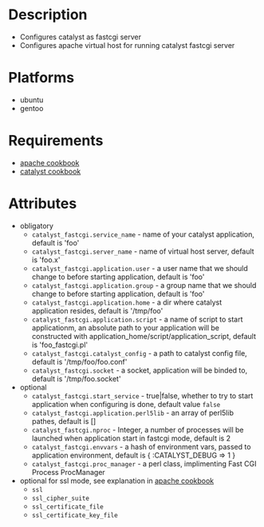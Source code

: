 # Description
- Configures catalyst as fastcgi server 
- Configures apache virtual host for running catalyst fastcgi server

# Platforms
- ubuntu
- gentoo

# Requirements
- [apache cookbook](https://github.com/melezhik/cookbooks/tree/master/catalyst)
- [catalyst cookbook](https://github.com/melezhik/cookbooks/tree/master/catalyst)

# Attributes
* obligatory
    * `catalyst_fastcgi.service_name` - name of your catalyst application, default is 'foo'
    * `catalyst_fastcgi.server_name` - name of virtual host server, default is 'foo.x'
    * `catalyst_fastcgi.application.user` - a user name that we should change to before starting application, default is 'foo'
    * `catalyst_fastcgi.application.group` - a group name that we should change to before starting application, default is 'foo'
    * `catalyst_fastcgi.application.home` - a dir where catalyst application resides, default is '/tmp/foo'
    * `catalyst_fastcgi.application.script` - a name of script to start applicationm, an absolute path to your application  will be constructed with application_home/script/application_script, default is 'foo_fastcgi.pl'
    * `catalyst_fastcgi.catalyst_config` - a path to catalyst config file, default is '/tmp/foo/foo.conf'
    * `catalyst_fastcgi.socket` - a socket, application will be binded to, default is '/tmp/foo.socket'
* optional
    * `catalyst_fastcgi.start_service` - true|false, whether to try to start application when configuring is done, default value `false`
    * `catalyst_fastcgi.application.perl5lib` - an array of perl5lib pathes, default is []
    * `catalyst_fastcgi.nproc` - Integer, a number of processes will be launched when application start in fastcgi mode, default is 2
    * `catalyst_fastcgi.envvars` - a hash of environment vars, passed to application environment, default is { :CATALYST_DEBUG => 1 }
    * `catalyst_fastcgi.proc_manager` - a perl class, implimenting Fast CGI Process ProcManager
* optional for ssl mode, see explanation in [apache cookbook](https://github.com/melezhik/cookbooks/tree/master/apache)
    * `ssl`
    * `ssl_cipher_suite`
    * `ssl_certificate_file`
    * `ssl_certificate_key_file`

